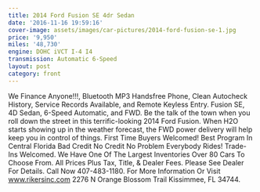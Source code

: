 ```yaml
---
title: 2014 Ford Fusion SE 4dr Sedan
date: '2016-11-16 19:59:16'
cover-image: assets/images/car-pictures/2014-ford-fusion-se-1.jpg
price: '9,950'
miles: '48,730'
engine: DOHC iVCT I-4 I4
transmission: Automatic 6-Speed
layout: post
category: front
---
```

We Finance Anyone!!!, Bluetooth MP3 Handsfree Phone, Clean Autocheck History, Service Records Available, and Remote Keyless Entry. Fusion SE, 4D Sedan, 6-Speed Automatic, and FWD. Be the talk of the town when you roll down the street in this terrific-looking 2014 Ford Fusion. When H2O starts showing up in the weather forecast, the FWD power delivery will help keep you in control of things. First Time Buyers Welcomed! Best Program In Central Florida Bad Credit No Credit No Problem Everybody Rides! Trade-Ins Welcomed. We Have One Of The Largest Inventories Over 80 Cars To Choose From. All Prices Plus Tax, Title, & Dealer Fees. Please See Dealer For Details. Call Now 407-483-1180\. For More Information Or Visit www.rikersinc.com 2276 N Orange Blossom Trail Kissimmee, FL 34744\.
